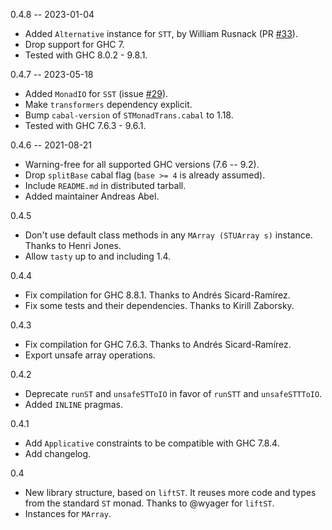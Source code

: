 0.4.8 -- 2023-01-04

  * Added `Alternative` instance for `STT`, by William Rusnack
    (PR [#33](https://github.com/josefs/STMonadTrans/pull/33)).
  * Drop support for GHC 7.
  * Tested with GHC 8.0.2 - 9.8.1.

0.4.7 -- 2023-05-18

  * Added `MonadIO` for `SST` (issue [#29](https://github.com/josefs/STMonadTrans/issues/29)).
  * Make `transformers` dependency explicit.
  * Bump `cabal-version` of `STMonadTrans.cabal` to 1.18.
  * Tested with GHC 7.6.3 - 9.6.1.

0.4.6 -- 2021-08-21

  * Warning-free for all supported GHC versions (7.6 -- 9.2).
  * Drop `splitBase` cabal flag (`base >= 4` is already assumed).
  * Include `README.md` in distributed tarball.
  * Added maintainer Andreas Abel.

0.4.5

  * Don't use default class methods in any `MArray (STUArray s)` instance. Thanks to Henri Jones.
  * Allow `tasty` up to and including 1.4.

0.4.4

  * Fix compilation for GHC 8.8.1. Thanks to Andrés Sicard-Ramírez.
  * Fix some tests and their dependencies. Thanks to Kirill Zaborsky.

0.4.3

  * Fix compilation for GHC 7.6.3. Thanks to Andrés Sicard-Ramírez.
  * Export unsafe array operations.

0.4.2

  * Deprecate `runST` and `unsafeSTToIO` in favor of
    `runSTT` and `unsafeSTTToIO`.
  * Added `INLINE` pragmas.

0.4.1

  * Add `Applicative` constraints to be compatible with GHC 7.8.4.
  * Add changelog.

0.4

  * New library structure, based on `liftST`. It reuses more code and
    types from the standard `ST` monad. Thanks to @wyager for `liftST`.
  * Instances for `MArray`.
